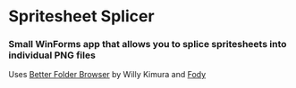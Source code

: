# Spritesheet Splicer
 ### Small WinForms app that allows you to splice spritesheets into individual PNG files
 
 Uses [Better Folder Browser](https://github.com/Willy-Kimura/BetterFolderBrowser) by Willy Kimura and [Fody](https://github.com/Fody/Fody)
